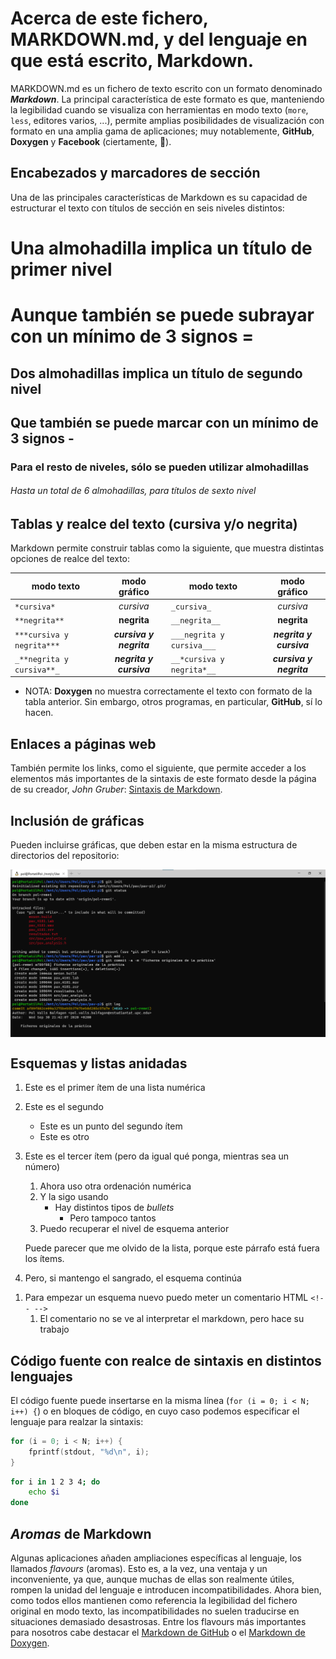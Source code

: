 Acerca de este fichero, MARKDOWN.md, y del lenguaje en que está escrito, Markdown.
==================================================================================

MARKDOWN.md es un fichero de texto escrito con un formato denominado _**Markdown**_. La principal
característica de este formato es que, manteniendo la legibilidad cuando se visualiza con herramientas en 
modo texto (`more`, `less`, editores varios, ...), permite amplias posibilidades de visualización con
formato en una amplia gama de aplicaciones; muy notablemente, **GitHub**, **Doxygen** y **Facebook**
(ciertamente, :eyes:).


Encabezados y marcadores de sección
-----------------------------------

Una de las principales características de Markdown es su capacidad de estructurar el texto con títulos de 
sección en seis niveles distintos:

# Una almohadilla implica un título de primer nivel

Aunque también se puede subrayar con un mínimo de 3 signos =
============================================================

## Dos almohadillas implica un título de segundo nivel

Que también se puede marcar con un mínimo de 3 signos -
-------------------------------------------------------

### Para el resto de niveles, sólo se pueden utilizar almohadillas

###### Hasta un total de 6 almohadillas, para títulos de sexto nivel


Tablas y realce del texto (cursiva y/o negrita)
-----------------------------------------------

Markdown permite construir tablas como la siguiente, que muestra distintas opciones de realce del texto:

modo texto               |modo gráfico           |modo texto                |modo gráfico
-------------------------| :-------------------: |--------------------------| :--------------------:
`*cursiva*`              |*cursiva*              |`_cursiva_`               |_cursiva_              
`**negrita**`            |**negrita**            |`__negrita__`             |__negrita__            
`***cursiva y negrita***`|***cursiva y negrita***|`___negrita y cursiva___` |___negrita y cursiva___
`_**negrita y cursiva**_`|__*negrita y cursiva*__|`__*cursiva y negrita*__ `|_**cursiva y negrita**_

- NOTA: **Doxygen** no muestra correctamente el texto con formato de la tabla anterior. Sin embargo, otros
  programas, en particular, **GitHub**, sí lo hacen.


Enlaces a páginas web
---------------------

También permite los links, como el siguiente, que permite acceder a los elementos más importantes de la 
sintaxis de este formato desde la página de su creador, _John Gruber_:
[Sintaxis de Markdown](https://daringfireball.net/projects/markdown/syntax).


Inclusión de gráficas
---------------------

Pueden incluirse gráficas, que deben estar en la misma estructura de directorios del repositorio:

<img src="img/prova.png" width="640" align="center">


Esquemas y listas anidadas
--------------------------

1. Este es el primer ítem de una lista numérica
2. Este es el segundo
    * Este es un punto del segundo ítem
    * Este es otro
1. Este es el tercer ítem (pero da igual qué ponga, mientras sea un número)
    1. Ahora uso otra ordenación numérica
    1. Y la sigo usando
        + Hay distintos tipos de *bullets*
        	- Pero tampoco tantos
    1. Puedo recuperar el nivel de esquema anterior

   Puede parecer que me olvido de la lista, porque este párrafo está fuera los ítems.

1. Pero, si mantengo el sangrado, el esquema continúa

<!-- -->

1. Para empezar un esquema nuevo puedo meter un comentario HTML `<!-- -->`
    1. El comentario no se ve al interpretar el markdown, pero hace su trabajo


Código fuente con realce de sintaxis en distintos lenguajes
-----------------------------------------------------------

El código fuente puede insertarse en la misma línea (`for (i = 0; i < N; i++) {`) o en bloques de
código, en cuyo caso podemos especificar el lenguaje para realzar la sintaxis:

```c
for (i = 0; i < N; i++) {
	fprintf(stdout, "%d\n", i);
}
```

```bash
for i in 1 2 3 4; do
	echo $i
done
```

_Aromas_ de Markdown
--------------------

Algunas aplicaciones añaden ampliaciones específicas al lenguaje, los llamados _flavours_ (aromas). Esto
es, a la vez, una ventaja y un inconveniente, ya que, aunque muchas de ellas son realmente útiles, rompen
la unidad del lenguaje e introducen incompatibilidades. Ahora bien, como todos ellos mantienen como
referencia la legibilidad del fichero original en modo texto, las incompatibilidades no suelen traducirse
en situaciones demasiado desastrosas. Entre los flavours más importantes para nosotros cabe destacar el
[Markdown de GitHub](https://guides.github.com/features/mastering-markdown/) o el
[Markdown de Doxygen](http://www.doxygen.nl/manual/markdown.html).
